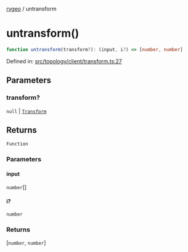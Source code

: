 [rvgeo](../index.md) / untransform

# untransform()

```ts
function untransform(transform?): (input, i?) => [number, number]
```

Defined in: [src/topology/client/transform.ts:27](https://github.com/pzq123456/RVGeo/blob/e727f6f6e310621d656b74948bed9956ff45a613/src/topology/client/transform.ts#L27)

## Parameters

### transform?

`null` | [`Transform`](../interfaces/Transform.md)

## Returns

`Function`

### Parameters

#### input

`number`[]

#### i?

`number`

### Returns

\[`number`, `number`\]
